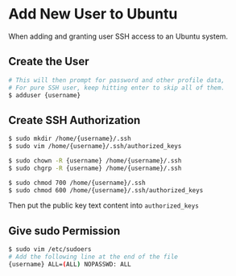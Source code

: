# Add New User to Ubuntu

When adding and granting user SSH access to an Ubuntu system.

## Create the User

```sh
# This will then prompt for password and other profile data,
# For pure SSH user, keep hitting enter to skip all of them.
$ adduser {username}
```

## Create SSH Authorization

```sh
$ sudo mkdir /home/{username}/.ssh
$ sudo vim /home/{username}/.ssh/authorized_keys

$ sudo chown -R {username} /home/{username}/.ssh
$ sudo chgrp -R {username} /home/{username}/.ssh

$ sudo chmod 700 /home/{username}/.ssh
$ sudo chmod 600 /home/{username}/.ssh/authorized_keys
```

Then put the public key text content into `authorized_keys`

## Give sudo Permission

```sh
$ sudo vim /etc/sudoers
# Add the following line at the end of the file
{username} ALL=(ALL) NOPASSWD: ALL
```
